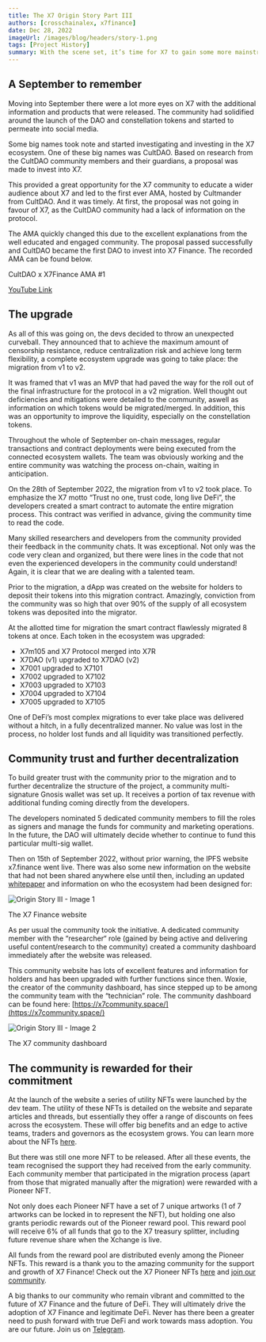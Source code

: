 ```yaml
---
title: The X7 Origin Story Part III
authors: [crosschainalex, x7finance]
date: Dec 28, 2022
imageUrl: /images/blog/headers/story-1.png
tags: [Project History]
summary: With the scene set, it’s time for X7 to gain some more mainstream attention within the DeFi space, for the devs to flex their technical skills and time to prepare for the launch of the Xchange and leveraged liquidity loan platform.
---
```


## A September to remember

Moving into September there were a lot more eyes on X7 with the additional information and products that were released. The community had solidified around the launch of the DAO and constellation tokens and started to permeate into social media.

Some big names took note and started investigating and investing in the X7 ecosystem. One of these big names was CultDAO. Based on research from the CultDAO community members and their guardians, a proposal was made to invest into X7.

This provided a great opportunity for the X7 community to educate a wider audience about X7 and led to the first ever AMA, hosted by Cultmander from CultDAO. And it was timely. At first, the proposal was not going in favour of X7, as the CultDAO community had a lack of information on the protocol.

The AMA quickly changed this due to the excellent explanations from the well educated and engaged community. The proposal passed successfully and CultDAO became the first DAO to invest into X7 Finance. The recorded AMA can be found below.

CultDAO x X7Finance AMA #1

[YouTube Link](https://www.youtube.com/watch?v=5WuagGqpB2U)

## The upgrade

As all of this was going on, the devs decided to throw an unexpected curveball. They announced that to achieve the maximum amount of censorship resistance, reduce centralization risk and achieve long term flexibility, a complete ecosystem upgrade was going to take place: the migration from v1 to v2.

It was framed that v1 was an MVP that had paved the way for the roll out of the final infrastructure for the protocol in a v2 migration. Well thought out deficiencies and mitigations were detailed to the community, aswell as information on which tokens would be migrated/merged. In addition, this was an opportunity to improve the liquidity, especially on the constellation tokens.

Throughout the whole of September on-chain messages, regular transactions and contract deployments were being executed from the connected ecosystem wallets. The team was obviously working and the entire community was watching the process on-chain, waiting in anticipation.

On the 28th of September 2022, the migration from v1 to v2 took place. To emphasize the X7 motto “Trust no one, trust code, long live DeFi”, the developers created a smart contract to automate the entire migration process. This contract was verified in advance, giving the community time to read the code.

Many skilled researchers and developers from the community provided their feedback in the community chats. It was exceptional. Not only was the code very clean and organized, but there were lines in the code that not even the experienced developers in the community could understand! Again, it is clear that we are dealing with a talented team.

Prior to the migration, a dApp was created on the website for holders to deposit their tokens into this migration contract. Amazingly, conviction from the community was so high that over 90% of the supply of all ecosystem tokens was deposited into the migrator.

At the allotted time for migration the smart contract flawlessly migrated 8 tokens at once. Each token in the ecosystem was upgraded:

- X7m105 and X7 Protocol merged into X7R
- X7DAO (v1) upgraded to X7DAO (v2)
- X7001 upgraded to X7101
- X7002 upgraded to X7102
- X7003 upgraded to X7103
- X7004 upgraded to X7104
- X7005 upgraded to X7105

One of DeFi’s most complex migrations to ever take place was delivered without a hitch, in a fully decentralized manner. No value was lost in the process, no holder lost funds and all liquidity was transitioned perfectly.

## Community trust and further decentralization

To build greater trust with the community prior to the migration and to further decentralize the structure of the project, a community multi-signature Gnosis wallet was set up. It receives a portion of tax revenue with additional funding coming directly from the developers.

The developers nominated 5 dedicated community members to fill the roles as signers and manage the funds for community and marketing operations. In the future, the DAO will ultimately decide whether to continue to fund this particular multi-sig wallet.

Then on 15th of September 2022, without prior warning, the IPFS website x7.finance went live. There was also some new information on the website that had not been shared anywhere else until then, including an updated [whitepaper](https://x7.finance/wp/v1_1_0/X7FinanceWhitepaper.pdf) and information on who the ecosystem had been designed for:

![Origin Story III - Image 1](https://assets.x7finance.org/images/blog/posts/the-x7-origin-story-part-iii/1.png)

The X7 Finance website

As per usual the community took the initiative. A dedicated community member with the “researcher“ role (gained by being active and delivering useful content/research to the community) created a community dashboard immediately after the website was released.

This community website has lots of excellent features and information for holders and has been upgraded with further functions since then. Woxie, the creator of the community dashboard, has since stepped up to be among the community team with the “technician” role. The community dashboard can be found here: [https://x7community.space/](https://x7community.space/)

![Origin Story III - Image 2](https://assets.x7finance.org/images/blog/posts/the-x7-origin-story-part-iii/2.png)

The X7 community dashboard

## The community is rewarded for their commitment

At the launch of the website a series of utility NFTs were launched by the dev team. The utility of these NFTs is detailed on the website and separate articles and threads, but essentially they offer a range of discounts on fees across the ecosystem. These will offer big benefits and an edge to active teams, traders and governors as the ecosystem grows. You can learn more about the NFTs [here](https://x7.finance/x/nft/mint).

But there was still one more NFT to be released. After all these events, the team recognised the support they had received from the early community. Each community member that participated in the migration process (apart from those that migrated manually after the migration) were rewarded with a Pioneer NFT.

Not only does each Pioneer NFT have a set of 7 unique artworks (1 of 7 artworks can be locked in to represent the NFT), but holding one also grants periodic rewards out of the Pioneer reward pool. This reward pool will receive 6% of all funds that go to the X7 treasury splitter, including future revenue share when the Xchange is live.

All funds from the reward pool are distributed evenly among the Pioneer NFTs. This reward is a thank you to the amazing community for the support and growth of X7 Finance! Check out the X7 Pioneer NFTs [here](https://opensea.io/collection/x7-pioneer) and [join our community](https://t.me/x7m105portal).

A big thanks to our community who remain vibrant and committed to the future of X7 Finance and the future of DeFi. They will ultimately drive the adoption of X7 Finance and legitimate DeFi. Never has there been a greater need to push forward with true DeFi and work towards mass adoption. You are our future. Join us on [Telegram](https://t.me/X7m105portal).
